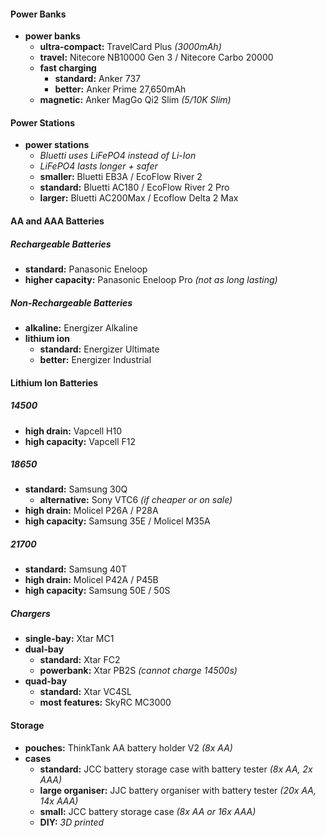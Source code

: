 #### Power Banks

- **power banks**
	- **ultra-compact:** TravelCard Plus *(3000mAh)*
	- **travel:** Nitecore NB10000 Gen 3 / Nitecore Carbo 20000
	- **fast charging** 
		- **standard:** Anker 737
		- **better:** Anker Prime 27,650mAh
	- **magnetic:** Anker MagGo Qi2 Slim *(5/10K Slim)*

#### Power Stations

- **power stations** 
	- *Bluetti uses LiFePO4 instead of Li-Ion*
	- *LiFePO4 lasts longer + safer*
	- **smaller:** Bluetti EB3A / EcoFlow River 2
	- **standard:** Bluetti AC180 / EcoFlow River 2 Pro
	- **larger:** Bluetti AC200Max / Ecoflow Delta 2 Max

#### AA and AAA Batteries

##### Rechargeable Batteries

- **standard:** Panasonic Eneloop
- **higher capacity:** Panasonic Eneloop Pro *(not as long lasting)*

##### Non-Rechargeable Batteries

- **alkaline:** Energizer Alkaline
- **lithium ion**
	- **standard:** Energizer Ultimate
	- **better:** Energizer Industrial

#### Lithium Ion Batteries

##### 14500

- **high drain:** Vapcell H10
- **high capacity:** Vapcell F12

##### 18650

- **standard:** Samsung 30Q
	- **alternative:** Sony VTC6 *(if cheaper or on sale)*
- **high drain:** Molicel P26A / P28A
- **high capacity:** Samsung 35E / Molicel M35A

##### 21700

- **standard:** Samsung 40T
- **high drain:** Molicel P42A / P45B
- **high capacity:** Samsung 50E / 50S

##### Chargers

- **single-bay:** Xtar MC1
- **dual-bay** 
	- **standard:** Xtar FC2
	- **powerbank:** Xtar PB2S *(cannot charge 14500s)*
- **quad-bay** 
	- **standard:** Xtar VC4SL
	- **most features:** SkyRC MC3000

#### Storage

- **pouches:** ThinkTank AA battery holder V2 *(8x AA)*
- **cases** 
	- **standard:** JCC battery storage case with battery tester *(8x AA, 2x AAA)*
	- **large organiser:** JJC battery organiser with battery tester *(20x AA, 14x AAA)*
	- **small:** JCC battery storage case *(8x AA or 16x AAA)*
	- **DIY:** *3D printed*